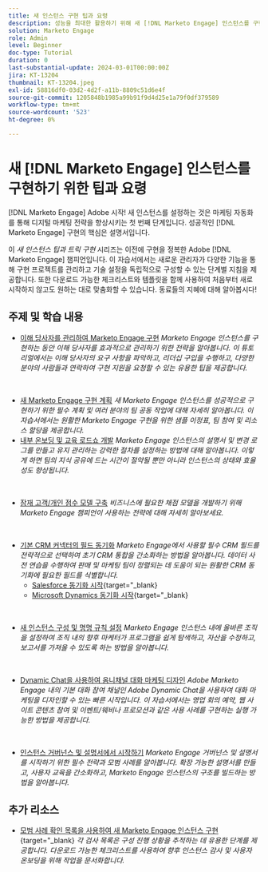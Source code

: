 ```yaml
---
title: 새 인스턴스 구현 팁과 요령
description: 성능을 최대한 활용하기 위해 새 [!DNL Marketo Engage] 인스턴스를 구현하는 방법을 알아봅니다.
solution: Marketo Engage
role: Admin
level: Beginner
doc-type: Tutorial
duration: 0
last-substantial-update: 2024-03-01T00:00:00Z
jira: KT-13204
thumbnail: KT-13204.jpeg
exl-id: 58816df0-03d2-4d2f-a11b-8809c51d6e4f
source-git-commit: 1205848b1985a99b91f9d4d25e1a79f0df379589
workflow-type: tm+mt
source-wordcount: '523'
ht-degree: 0%

---
```


# 새 [!DNL Marketo Engage] 인스턴스를 구현하기 위한 팁과 요령

[!DNL Marketo Engage] Adobe 시작! 새 인스턴스를 설정하는 것은 마케팅 자동화를 통해 디지털 마케팅 전략을 향상시키는 첫 번째 단계입니다. 성공적인 [!DNL Marketo Engage] 구현의 핵심은 설명서입니다.

이 _새 인스턴스 팁과 트릭 구현_ 시리즈는 이전에 구현을 정복한 Adobe [!DNL Marketo Engage] 챔피언입니다. 이 자습서에서는 새로운 관리자가 다양한 기능을 통해 구현 프로젝트를 관리하고 기술 설정을 독립적으로 구성할 수 있는 단계별 지침을 제공합니다. 또한 다운로드 가능한 체크리스트와 템플릿을 함께 사용하여 처음부터 새로 시작하지 않고도 원하는 대로 맞춤화할 수 있습니다. 동료들의 지혜에 대해 알아봅시다!

## 주제 및 학습 내용

* [이해 당사자를 관리하여 Marketo Engage 구현](/help/marketo-tutorial-implementing-new-instance/managing-stakeholder-communications.md)
  *Marketo Engage 인스턴스를 구현하는 동안 이해 당사자를 효과적으로 관리하기 위한 전략을 알아봅니다. 이 튜토리얼에서는 이해 당사자의 요구 사항을 파악하고, 리더십 구입을 수행하고, 다양한 분야의 사람들과 연락하여 구현 지원을 요청할 수 있는 유용한 팁을 제공합니다.*
<br>

* [새 Marketo Engage 구현 계획](/help/marketo-tutorial-implementing-new-instance/planning-for-new-implementation.md)
  *새 Marketo Engage 인스턴스를 성공적으로 구현하기 위한 필수 계획 및 여러 분야의 팀 공동 작업에 대해 자세히 알아봅니다. 이 자습서에서는 원활한 Marketo Engage 구현을 위한 샘플 이정표, 팀 참여 및 리소스 할당을 제공합니다.*
  <br>
* [내부 온보딩 및 교육 로드쇼 개발](/help/marketo-tutorial-implementing-new-instance/internal-training-roadshow.md)
  *Marketo Engage 인스턴스의 설명서 및 변경 로그를 만들고 유지 관리하는 강력한 절차를 설정하는 방법에 대해 알아봅니다. 이렇게 하면 팀의 지식 공유에 드는 시간이 절약될 뿐만 아니라 인스턴스의 상태와 효율성도 향상됩니다.*
<br>

* [잠재 고객/개인 점수 모델 구축](/help/marketo-tutorial-implementing-new-instance/building-person-scoring-model.md)
  *비즈니스에 필요한 채점 모델을 개발하기 위해 Marketo Engage 챔피언이 사용하는 전략에 대해 자세히 알아보세요.*
<br>

* [기본 CRM 커넥터의 필드 동기화](/help/marketo-tutorial-implementing-new-instance/syncing-fields-for-crm-integration.md)
  *Marketo Engage에서 사용할 필수 CRM 필드를 전략적으로 선택하여 초기 CRM 통합을 간소화하는 방법을 알아봅니다. 데이터 사전 연습을 수행하여 판매 및 마케팅 팀이 정렬되는 데 도움이 되는 원활한 CRM 동기화에 필요한 필드를 식별합니다.*
   * [Salesforce 동기화 시작](https://experienceleague.adobe.com/en/docs/marketo-learn/tutorials/lead-and-data-management/salesforce-sync-setup){target="_blank}
   * [Microsoft Dynamics 동기화 시작](https://experienceleague.adobe.com/en/docs/marketo-learn/tutorials/lead-and-data-management/microsoft-dynamics-sync-setup){target="_blank}
<br>

* [새 인스턴스 구성 및 명명 규칙 설정](/help/marketo-tutorial-implementing-new-instance/organizing-new-instance.md)
  *Marketo Engage 인스턴스 내에 올바른 조직을 설정하여 조직 내의 향후 마케터가 프로그램을 쉽게 탐색하고, 자산을 수정하고, 보고서를 가져올 수 있도록 하는 방법을 알아봅니다.*
<br>

* [Dynamic Chat을 사용하여 옴니채널 대화 마케팅 디자인](/help/marketo-tutorial-implementing-new-instance/designing-omnichannel-conversational-marketing.md)
  *Adobe Marketo Engage 내의 기본 대화 참여 채널인 Adobe Dynamic Chat을 사용하여 대화 마케팅을 디자인할 수 있는 빠른 시작입니다. 이 자습서에서는 영업 회의 예약, 웹 사이트 콘텐츠 참여 및 이벤트/웨비나 프로모션과 같은 사용 사례를 구현하는 실행 가능한 방법을 제공합니다.*
<br>

* [인스턴스 거버넌스 및 설명서에서 시작하기](/help/marketo-tutorial-implementing-new-instance/documenting-your-instance.md)
  *Marketo Engage 거버넌스 및 설명서를 시작하기 위한 필수 전략과 모범 사례를 알아봅니다. 확장 가능한 설명서를 만들고, 사용자 교육을 간소화하고, Marketo Engage 인스턴스의 구조를 빌드하는 방법을 알아봅니다.*

## 추가 리소스

* [모범 사례 확인 목록을 사용하여 새 Marketo Engage 인스턴스 구현](https://experienceleague.adobe.com/en/docs/marketo/using/getting-started/implementing-a-new-marketo-engage-instance/where-to-start){target="_blank}
  *각 검사 목록은 구성 진행 상황을 추적하는 데 유용한 단계를 제공합니다. 다운로드 가능한 체크리스트를 사용하여 향후 인스턴스 감사 및 사용자 온보딩을 위해 작업을 문서화합니다.*

